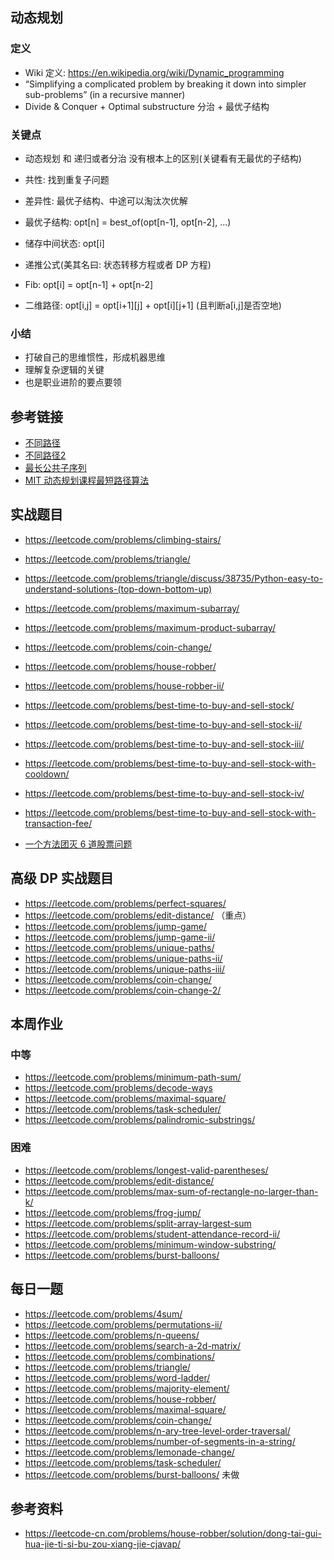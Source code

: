 ## 动态规划
### 定义
- Wiki 定义: https://en.wikipedia.org/wiki/Dynamic_programming
- “Simplifying a complicated problem by breaking it down into simpler sub-problems”
(in a recursive manner)
- Divide & Conquer + Optimal substructure 分治 + 最优子结构

### 关键点
- 动态规划 和 递归或者分治 没有根本上的区别(关键看有无最优的子结构)
- 共性: 找到重复子问题
- 差异性: 最优子结构、中途可以淘汰次优解

- 最优子结构: opt[n] = best_of(opt[n-1], opt[n-2], ...)
- 储存中间状态: opt[i]
- 递推公式(美其名曰: 状态转移方程或者 DP 方程)
 - Fib:    opt[i] = opt[n-1] + opt[n-2]
 - 二维路径: opt[i,j] = opt[i+1][j] + opt[i][j+1] (且判断a[i,j]是否空地)

### 小结
- 打破自己的思维惯性，形成机器思维
- 理解复杂逻辑的关键
- 也是职业进阶的要点要领

## 参考链接
- [不同路径](https://leetcode.com/problems/unique-paths/)
- [不同路径2](https://leetcode.com/problems/unique-paths-ii/)
- [最长公共子序列](https://leetcode.com/problems/longest-common-subsequence/)
- [MIT 动态规划课程最短路径算法](https://www.bilibili.com/video/av53233912?from=search&seid=2847395688604491997)

## 实战题目
- https://leetcode.com/problems/climbing-stairs/
- https://leetcode.com/problems/triangle/
- https://leetcode.com/problems/triangle/discuss/38735/Python-easy-to-understand-solutions-(top-down-bottom-up)
- https://leetcode.com/problems/maximum-subarray/
- https://leetcode.com/problems/maximum-product-subarray/
- https://leetcode.com/problems/coin-change/

- https://leetcode.com/problems/house-robber/
- https://leetcode.com/problems/house-robber-ii/
- https://leetcode.com/problems/best-time-to-buy-and-sell-stock/
- https://leetcode.com/problems/best-time-to-buy-and-sell-stock-ii/
- https://leetcode.com/problems/best-time-to-buy-and-sell-stock-iii/
- https://leetcode.com/problems/best-time-to-buy-and-sell-stock-with-cooldown/
- https://leetcode.com/problems/best-time-to-buy-and-sell-stock-iv/
- https://leetcode.com/problems/best-time-to-buy-and-sell-stock-with-transaction-fee/
- [一个方法团灭 6 道股票问题](https://leetcode-cn.com/problems/best-time-to-buy-and-sell-stock/solution/yi-ge-fang-fa-tuan-mie-6-dao-gu-piao-wen-ti-by-l-3/)

## 高级 DP 实战题目
- https://leetcode.com/problems/perfect-squares/
- https://leetcode.com/problems/edit-distance/ （重点）
- https://leetcode.com/problems/jump-game/
- https://leetcode.com/problems/jump-game-ii/
- https://leetcode.com/problems/unique-paths/
- https://leetcode.com/problems/unique-paths-ii/
- https://leetcode.com/problems/unique-paths-iii/
- https://leetcode.com/problems/coin-change/
- https://leetcode.com/problems/coin-change-2/

## 本周作业
### 中等
- https://leetcode.com/problems/minimum-path-sum/
- https://leetcode.com/problems/decode-ways
- https://leetcode.com/problems/maximal-square/
- https://leetcode.com/problems/task-scheduler/
- https://leetcode.com/problems/palindromic-substrings/
### 困难
- https://leetcode.com/problems/longest-valid-parentheses/
- https://leetcode.com/problems/edit-distance/
- https://leetcode.com/problems/max-sum-of-rectangle-no-larger-than-k/
- https://leetcode.com/problems/frog-jump/
- https://leetcode.com/problems/split-array-largest-sum
- https://leetcode.com/problems/student-attendance-record-ii/
- https://leetcode.com/problems/minimum-window-substring/
- https://leetcode.com/problems/burst-balloons/

## 每日一题
- https://leetcode.com/problems/4sum/
- https://leetcode.com/problems/permutations-ii/
- https://leetcode.com/problems/n-queens/
- https://leetcode.com/problems/search-a-2d-matrix/
- https://leetcode.com/problems/combinations/
- https://leetcode.com/problems/triangle/
- https://leetcode.com/problems/word-ladder/
- https://leetcode.com/problems/majority-element/
- https://leetcode.com/problems/house-robber/
- https://leetcode.com/problems/maximal-square/
- https://leetcode.com/problems/coin-change/
- https://leetcode.com/problems/n-ary-tree-level-order-traversal/
- https://leetcode.com/problems/number-of-segments-in-a-string/
- https://leetcode.com/problems/lemonade-change/
- https://leetcode.com/problems/task-scheduler/
- https://leetcode.com/problems/burst-balloons/ 未做

## 参考资料 
- https://leetcode-cn.com/problems/house-robber/solution/dong-tai-gui-hua-jie-ti-si-bu-zou-xiang-jie-cjavap/